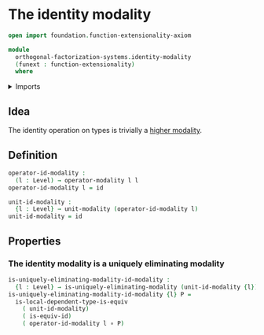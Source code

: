 # The identity modality

```agda
open import foundation.function-extensionality-axiom

module
  orthogonal-factorization-systems.identity-modality
  (funext : function-extensionality)
  where
```

<details><summary>Imports</summary>

```agda
open import foundation.equivalences funext
open import foundation.function-types funext
open import foundation.universe-levels

open import orthogonal-factorization-systems.modal-operators funext
open import orthogonal-factorization-systems.types-local-at-maps funext
open import orthogonal-factorization-systems.uniquely-eliminating-modalities funext
```

</details>

## Idea

The identity operation on types is trivially a
[higher modality](orthogonal-factorization-systems.higher-modalities.md).

## Definition

```agda
operator-id-modality :
  (l : Level) → operator-modality l l
operator-id-modality l = id

unit-id-modality :
  {l : Level} → unit-modality (operator-id-modality l)
unit-id-modality = id
```

## Properties

### The identity modality is a uniquely eliminating modality

```agda
is-uniquely-eliminating-modality-id-modality :
  {l : Level} → is-uniquely-eliminating-modality (unit-id-modality {l})
is-uniquely-eliminating-modality-id-modality {l} P =
  is-local-dependent-type-is-equiv
    ( unit-id-modality)
    ( is-equiv-id)
    ( operator-id-modality l ∘ P)
```
